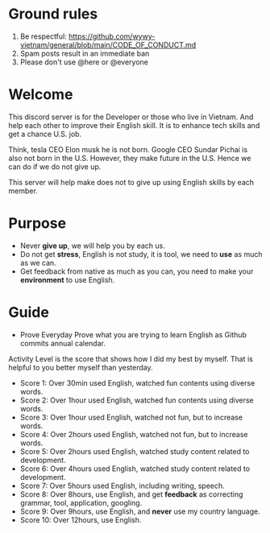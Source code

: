 # Ground rules 
1. Be respectful: https://github.com/wywy-vietnam/general/blob/main/CODE_OF_CONDUCT.md
2. Spam posts result in an immediate ban 
3. Please don't use @here or @everyone 

# Welcome 
This discord server is for the Developer or those who live in Vietnam. 
And help each other to improve their English skill. It is to enhance tech skills and get a chance U.S. job. 

Think, tesla CEO Elon musk he is not born. Google CEO Sundar Pichai is also not born in the U.S. However, they make future in the U.S. Hence we can do if we do not give up. 

This server will help make does not to give up using English skills by each member.

# Purpose
- Never **give up**, we will help you by each us.
- Do not get **stress**, English is not study, it is tool, we need to **use** as much as we can.
- Get feedback from native as much as you can, you need to make your **environment** to use English. 

# Guide 
- Prove 
Everyday Prove what you are trying to learn English as Github commits annual calendar.

Activity Level is the score that shows how I did my best by myself. That is helpful to you better myself than yesterday.

- Score 1: Over 30min used English, watched fun contents using diverse words.
- Score 2: Over 1hour used English, watched fun contents using diverse words.
- Score 3: Over 1hour used English, watched not fun, but to increase words.
- Score 4: Over 2hours used English, watched not fun, but to increase words.
- Score 5: Over 2hours used English, watched study content related to development.
- Score 6: Over 4hours used English, watched study content related to development.
- Score 7: Over 5hours used English, including writing, speech.
- Score 8: Over 8hours, use English, and get **feedback** as correcting grammar, tool, application, googling.
- Score 9: Over 9hours, use English, and **never** use my country language.
- Score 10: Over 12hours, use English.
